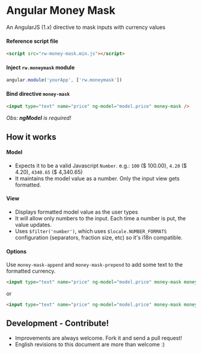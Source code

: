 # Angular Money Mask
An AngularJS (1.x) directive to mask inputs with currency values


#### Reference script file

```html
<script src="rw-money-mask.min.js"></script>
```

#### Inject `rw.moneymask` module

```javascript
angular.module('yourApp', ['rw.moneymask'])
```

#### Bind directive `money-mask`

```html
<input type="text" name="price" ng-model="model.price" money-mask />
```
*Obs: __ngModel__ is required!*

## How it works

#### Model

 - Expects it to be a valid Javascript `Number`. e.g.: `100` ($ 100.00), `4.20` ($ 4.20), `4340.65` ($ 4,340.65)
 - It maintains the model value as a number. Only the input view gets formatted.

#### View

 - Displays formatted model value as the user types
 - It will allow only numbers to the input. Each time a number is put, the value updates.
 - Uses `$filter('number')`, which uses `$locale.NUMBER_FORMATS` configuration (separators, fraction size, etc) so it's i18n compatible.

#### Options

Use `money-mask-append` and `money-mask-prepend` to add some text to the formatted currency.
```html
<input type="text" name="price" ng-model="model.price" money-mask money-mask-prepend="$" />
```
or
```html
<input type="text" name="price" ng-model="model.price" money-mask money-mask-append="dollars" />
```

## Development - Contribute!

- Improvements are always welcome. Fork it and send a pull request!
- English revisions to this document are more than welcome :)
